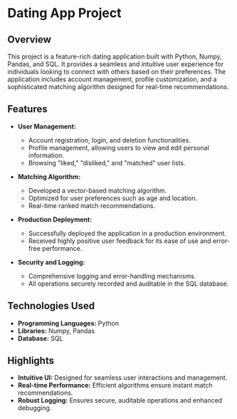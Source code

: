 # Dating App Project

## Overview
This project is a feature-rich dating application built with Python, Numpy, Pandas, and SQL. It provides a seamless and intuitive user experience for individuals looking to connect with others based on their preferences. The application includes account management, profile customization, and a sophisticated matching algorithm designed for real-time recommendations.

## Features
- **User Management:**
  - Account registration, login, and deletion functionalities.
  - Profile management, allowing users to view and edit personal information.
  - Browsing "liked," "disliked," and "matched" user lists.

- **Matching Algorithm:**
  - Developed a vector-based matching algorithm.
  - Optimized for user preferences such as age and location.
  - Real-time ranked match recommendations.

- **Production Deployment:**
  - Successfully deployed the application in a production environment.
  - Received highly positive user feedback for its ease of use and error-free performance.

- **Security and Logging:**
  - Comprehensive logging and error-handling mechanisms.
  - All operations securely recorded and auditable in the SQL database.

## Technologies Used
- **Programming Languages:** Python
- **Libraries:** Numpy, Pandas
- **Database:** SQL

## Highlights
- **Intuitive UI:** Designed for seamless user interactions and management.
- **Real-time Performance:** Efficient algorithms ensure instant match recommendations.
- **Robust Logging:** Ensures secure, auditable operations and enhanced debugging.
